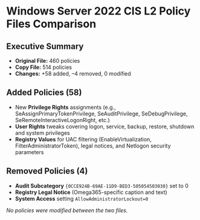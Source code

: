 # Windows Server 2022 CIS L2 Policy Files Comparison

## Executive Summary

- **Original File:** 460 policies
- **Copy File:** 514 policies
- **Changes:** +58 added, –4 removed, 0 modified

## Added Policies (58)

- New **Privilege Rights** assignments (e.g., SeAssignPrimaryTokenPrivilege, SeAuditPrivilege, SeDebugPrivilege, SeRemoteInteractiveLogonRight, etc.)
- **User Rights** tweaks covering logon, service, backup, restore, shutdown and system privileges
- **Registry Values** for UAC filtering (EnableVirtualization, FilterAdministratorToken), legal notices, and Netlogon security parameters

## Removed Policies (4)

- **Audit Subcategory** `{0CCE924B-69AE-11D9-BED3-505054503030}` set to 0
- **Registry Legal Notice** (Omega365-specific caption and text)
- **System Access** setting `AllowAdministratorLockout=0`

*No policies were modified between the two files.*
